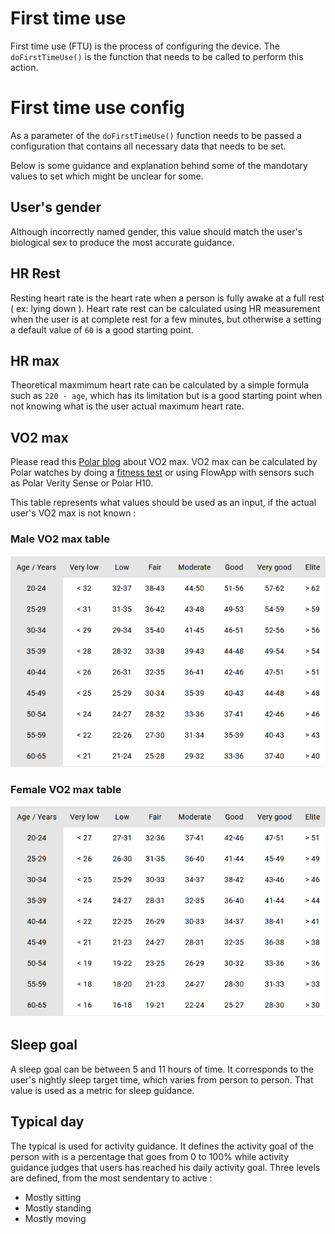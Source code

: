 # First time use

First time use (FTU) is the process of configuring the device. The `doFirstTimeUse()` is the function that needs to be called to perform this action.

# First time use config

As a parameter of the `doFirstTimeUse()` function needs to be passed a configuration that contains all necessary data that needs to be set.

Below is some guidance and explanation behind some of the mandotary values to set which might be unclear for some.

## User's gender

Although incorrectly named gender, this value should match the user's biological sex to produce the most accurate guidance. 

## HR Rest

Resting heart rate is the heart rate when a person is fully awake at a full rest ( ex: lying down ). Heart rate rest can be calculated using HR measurement when the user is at complete rest for a few minutes, but otherwise a setting a default value of `60` is a good starting point. 

## HR max

Theoretical maxmimum heart rate can be calculated by a simple formula such as `220 - age`, which has its limitation but is a good starting point when not knowing what is the user actual maximum heart rate.

## VO2 max

Please read this [Polar blog](https://www.polar.com/blog/vo2max/) about VO2 max. VO2 max can be calculated by Polar watches by doing a [fitness test](https://www.polar.com/blog/lets-talk-polar-polar-fitness-test/) or using FlowApp with sensors such as Polar Verity Sense or Polar H10.

This table represents what values should be used as an input, if the actual user's VO2 max is not known : 

### Male VO2 max table

![](./images/VO2max_male.PNG)

### Female VO2 max table

![](./images/VO2max_female.PNG)

## Sleep goal

A sleep goal can be between 5 and 11 hours of time. It corresponds to the user's nightly sleep target time, which varies from person to person. That value is used as a metric for sleep guidance.

## Typical day

The typical is used for activity guidance. It defines the activity goal of the person with is a percentage that goes from 0 to 100% while activity guidance judges that users has reached his daily activity goal. Three levels are defined, from the most sendentary to active : 

- Mostly sitting
- Mostly standing
- Mostly moving